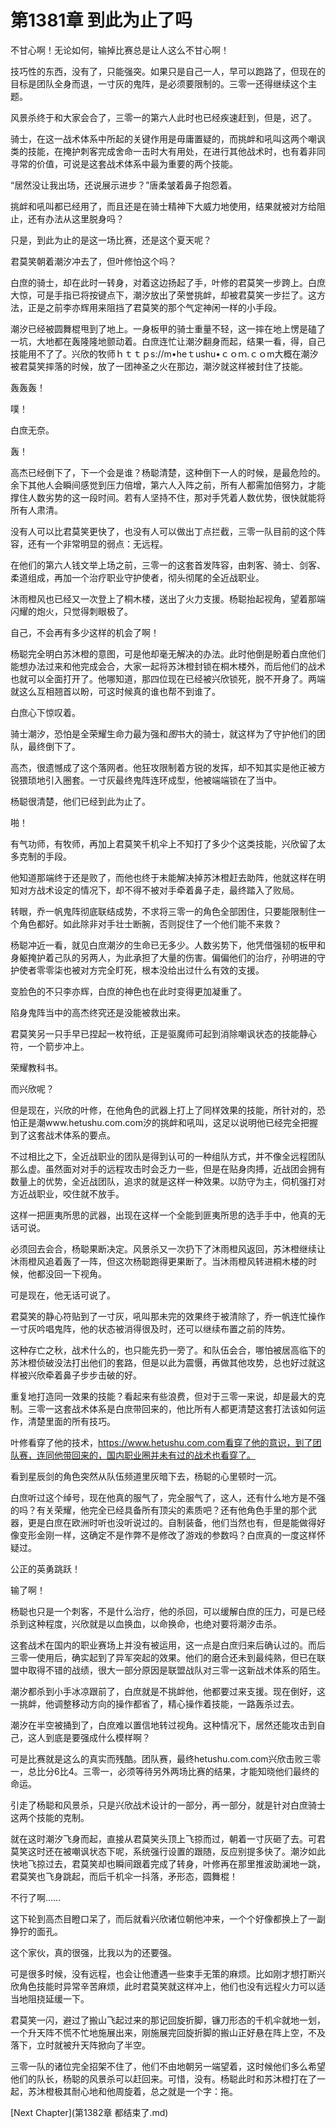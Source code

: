 # 第1381章 到此为止了吗

不甘心啊！无论如何，输掉比赛总是让人这么不甘心啊！

技巧性的东西，没有了，只能强突。如果只是自己一人，早可以跑路了，但现在的目标是团队全身而退，一寸灰的鬼阵，是必须要限制的。三零一还得继续这个主题。

风景杀终于和大家会合了，三零一的第六人此时也已经疾速赶到，但是，迟了。

骑士，在这一战术体系中所起的关键作用是毋庸置疑的，而挑衅和吼叫这两个嘲讽类的技能，在掩护刺客完成舍命一击时大有用处，在进行其他战术时，也有着非同寻常的价值，可说是这套战术体系中最为重要的两个技能。

“居然没让我出场，还说展示进步？”唐柔皱着鼻子抱怨着。

挑衅和吼叫都已经用了，而且还是在骑士精神下大威力地使用，结果就被对方给阻止，还有办法从这里脱身吗？

只是，到此为止的是这一场比赛，还是这个夏天呢？

君莫笑朝着潮汐冲去了，但叶修怕这个吗？

白庶的骑士，却在此时一转身，对着这边扬起了手，叶修的君莫笑一步跨上。白庶大惊，可是手指已将按键点下，潮汐放出了荣誉挑衅，却被君莫笑一步拦了。这方法，正是之前李亦辉用来阻挡了君莫笑的那个气定神闲一样的小手段。

潮汐已经被圆舞棍甩到了地上。一身板甲的骑士重量不轻，这一摔在地上愣是磕了一坑，大地都在轰隆隆地颤动着。白庶连忙让潮汐翻身而起，结果一看，得，自己技能用不了了。兴欣的牧师ｈｔｔｐs://m•heｔushu•ｃｏｍ.ｃｏm大概在潮汐被君莫笑摔落的时候，放了一团神圣之火在那边，潮汐就这样被封住了技能。

轰轰轰！

噗！

白庶无奈。

轰！

高杰已经倒下了，下一个会是谁？杨聪清楚，这种倒下一人的时候，是最危险的。余下其他人会瞬间感觉到压力倍增，第六人入阵之前，所有人都需加倍努力，才能撑住人数劣势的这一段时间。若有人坚持不住，那对手凭着人数优势，很快就能将所有人肃清。

没有人可以比君莫笑更快了，也没有人可以做出丁点拦截，三零一队目前的这个阵容，还有一个非常明显的弱点：无远程。

在他们的第六人钱文举上场之前，三零一的这套首发阵容，由刺客、骑士、剑客、柔道组成，再加一个治疗职业守护使者，彻头彻尾的全近战职业。

沐雨橙风也已经又一次登上了桐木楼，送出了火力支援。杨聪抬起视角，望着那端闪耀的炮火，只觉得刺眼极了。

自己，不会再有多少这样的机会了啊！

杨聪完全明白苏沐橙的意图，可是他却毫无解决的办法。此时他倒是盼着白庶他们能想办法过来和他完成会合，大家一起将苏沐橙封锁在桐木楼外，而后他们的战术也就可以全面打开了。他哪知道，那四位现在已经被兴欣锁死，脱不开身了。两端就这么互相翘首以盼，可这时候真的谁也帮不到谁了。

白庶心下惊叹着。

骑士潮汐，恐怕是全荣耀生命力最为强和*图*书大的骑士，就这样为了守护他们的团队，最终倒下了。

高杰，很遗憾成了这个落网者。他狂攻限制着方锐的发挥，却不知其实是他正被方锐猥琐地引入圈套。一寸灰最终鬼阵连环成型，他被端端锁在了当中。

杨聪很清楚，他们已经到此为止了。

啪！

有气功师，有牧师，再加上君莫笑千机伞上不知打了多少个这类技能，兴欣留了太多克制的手段。

他知道那端终于还是败了，而他也终于未能解决掉苏沐橙赶去助阵，他就这样在明知对方战术设定的情况下，却不得不被对手牵着鼻子走，最终踏入了败局。

转眼，乔一帆鬼阵彻底联结成势，不求将三零一的角色全部困住，只要能限制住一个角色都好。如此除非对手壮士断腕，否则捉住了一个他们能不来救？

杨聪冲近一看，就见白庶潮汐的生命已无多少。人数劣势下，他凭借强韧的板甲和身躯掩护着己队的另两人，为此承担了大量的伤害。偏偏他们的治疗，孙明进的守护使者零零柒也被对方完全盯死，根本没给出过什么有效的支援。

变脸色的不只李亦辉，白庶的神色也在此时变得更加凝重了。

陷身鬼阵当中的高杰终究还是没能被救出来。

君莫笑另一只手早已捏起一枚符纸，正是驱魔师可起到消除嘲讽状态的技能静心符，一个箭步冲上。

荣耀教科书。

而兴欣呢？

但是现在，兴欣的叶修，在他角色的武器上打上了同样效果的技能，所针对的，恐怕正是潮www.hetushu.com.com汐的挑衅和吼叫，这足以说明他已经完全把握到了这套战术体系的要点。

不过相比之下，全近战职业的团队是得到认可的一种组队方式，并不像全远程团队那么虚。虽然面对对手的远程攻击时会乏力一些，但是在贴身肉搏，近战团会拥有数量上的优势，全近战团队，追求的就是这样一种效果。以防守为主，伺机强打对方近战职业，咬住就不放手。

这样一把匪夷所思的武器，出现在这样一个全能到匪夷所思的选手手中，他真的无话可说。

必须回去会合，杨聪果断决定。风景杀又一次扔下了沐雨橙风返回，苏沐橙继续让沐雨橙风追着轰了一阵，但这次杨聪跑得更果断了。当沐雨橙风转进桐木楼的时候，他都没回一下视角。

可是现在，他无话可说了。

君莫笑的静心符贴到了一寸灰，吼叫那未完的效果终于被清除了，乔一帆连忙操作一寸灰吟唱鬼阵，他的状态被消得很及时，还可以继续布置之前的阵势。

这种存亡之秋，战术什么的，也只能先扔一旁了。和队伍会合，哪怕被居高临下的苏沐橙侦破没法打出他们的套路，但是以此为震慑，再做其他攻势，总也好过就这样被兴欣牵着鼻子步步击破的好。

重复地打造同一效果的技能？看起来有些浪费，但对于三零一来说，却是最大的克制。三零一这套战术体系是白庶带回来的，他比所有人都更清楚这套打法该如何运作，清楚里面的所有技巧。

叶修看穿了他的技术，https://www.hetushu.com.com看穿了他的意识，到了团队赛，连同他带回来的，国内职业圈并未有过的战术也看穿了。

看到星辰剑的角色突然从队伍频道里灰暗下去，杨聪的心里顿时一沉。

白庶听过这个绰号，现在他真的服气了，完全服气了，这人，还有什么地方是不强的吗？有关荣耀，他完全已经具备所有顶尖的素质吧？还有他角色手里的那个武器，更是白庶在欧洲时听也没听说过的。自制装备，他们当然也有，但是能做得好像变形金刚一样，这确定不是作弊不是修改了游戏的参数吗？白庶真的一度这样怀疑过。

公正的英勇跳跃！

输了啊！

杨聪也只是一个刺客，不是什么治疗，他的杀回，可以缓解白庶的压力，可是已经杀到这种程度，兴欣就是以血换血，以命换命，也绝对要将潮汐击杀。

这套战术在国内的职业赛场上并没有被运用，这一点是白庶归来后确认过的。而后三零一使用后，确实起到了异军突起的效果。他们的磨合还未到最纯熟，但已在联盟中取得不错的战绩，很大一部分原因是联盟战队对三零一这新战术体系的陌生。

潮汐都杀到小手冰凉跟前了，白庶就是不挑衅他，他都要过来支援。现在倒好，这一挑衅，他调整移动方向的操作都省了，精心操作着技能，一路轰杀过去。

潮汐在半空被捅到了，白庶难以置信地转过视角。这种情况下，居然还能攻击到自己，这人到底是要强成什么模样啊？

可是比赛就是这么的真实而残酷。团队赛，最终hetushu.com.com兴欣击败三零一，总比分6比4。三零一，必须等待另外两场比赛的结果，才能知晓他们最终的命运。

引走了杨聪和风景杀，只是兴欣战术设计的一部分，再一部分，就是针对白庶骑士这两个技能的克制。

就在这时潮汐飞身而起，直接从君莫笑头顶上飞掠而过，朝着一寸灰砸了去。可君莫笑这时还在被嘲讽状态下呢，系统强行设置的跟随，反应别提多快了。潮汐如此快地飞掠过去，君莫笑却也瞬间跟着完成了转身，叶修再在那里推波助澜地一跳，君莫笑也飞身跳起，而后千机伞一抖落，矛形态，圆舞棍！

不行了啊……

这下轮到高杰目瞪口呆了，而后就看兴欣诸位朝他冲来，一个个好像都换上了一副狰狞的面孔。

这个家伙，真的很强，比我以为的还要强。

可是很多时候，没有远程，也会让他遭遇一些束手无策的麻烦。比如刚才想打断兴欣角色技能时异常辛苦麻烦，此时君莫笑就这样冲上，他们也没有远程火力可以适当地阻挠延缓一下。

君莫笑一闪，避过了搬山飞起过来的那记回旋折脚，镰刀形态的千机伞就地一划，一个升天阵不慌不忙地施展出来，刚施展完回旋折脚的搬山正好悬在阵上空，不及落下，立时就被升天阵掀向了半空。

三零一队的诸位完全招架不住了，他们不由地朝另一端望着，这时候他们多么希望他们的队长，杨聪的风景杀可以赶回来。可惜，没有。杨聪此时和苏沐橙打在了一起，苏沐橙极其耐心地和他周旋着，总之就是一个字：拖。



[Next Chapter](第1382章 都结束了.md)